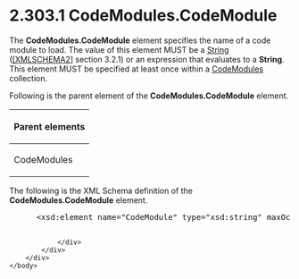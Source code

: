 <html dir="LTR" xmlns:mshelp="http://msdn.microsoft.com/mshelp" xmlns:ddue="http://ddue.schemas.microsoft.com/authoring/2003/5" xmlns:xlink="http://www.w3.org/1999/xlink" xmlns:tool="http://www.microsoft.com/tooltip">
    <head>
        <meta http-equiv="Content-Type" content="text/html; CHARSET=utf-8"></meta>
        <meta name="save" content="history"></meta>
        <title>2.303.1 CodeModules.CodeModule</title>
        <xml>
            <mshelp:toctitle title="2.303.1 CodeModules.CodeModule"></mshelp:toctitle>
            <mshelp:rltitle title="[MS-RDL]: CodeModules.CodeModule"></mshelp:rltitle>
            <mshelp:keyword index="A" term="b2c8e15f-0c43-47c8-92ec-bb11fa216400"></mshelp:keyword>
            <mshelp:attr name="DCSext.ContentType" value="open specification"></mshelp:attr>
            <mshelp:attr name="AssetID" value="b2c8e15f-0c43-47c8-92ec-bb11fa216400"></mshelp:attr>
            <mshelp:attr name="TopicType" value="kbRef"></mshelp:attr>
            <mshelp:attr name="DCSext.Title" value="[MS-RDL]: CodeModules.CodeModule" />
        </xml>
    </head>
    <body>
        <div id="header">
            <h1 class="heading">2.303.1 CodeModules.CodeModule</h1>
        </div>
        <div id="mainSection">
            <div id="mainBody">
                <div id="allHistory" class="saveHistory"></div>
                <div id="sectionSection0" class="section" name="collapseableSection">
                    

<p>The <b>CodeModules.CodeModule</b> element specifies the name
of a code module to load. The value of this element MUST be a <a href="1ed81ef3-a683-45e3-aaad-bd2bbe71bc3d.md">String</a> (<a href="https://go.microsoft.com/fwlink/?LinkId=90610">[XMLSCHEMA2]</a> section
3.2.1) or an expression that evaluates to a <b>String</b>. This element MUST be
specified at least once within a <a href="e375acef-ea9b-4a78-9b77-1be5d14bc878.md">CodeModules</a> collection.</p>

<p>Following is the parent element of the <b>CodeModules.CodeModule</b>
element.</p>

<table>
 <thead>
  <tr>
   <th>
   <p>Parent elements</p>
   </th>
  </tr>
 </thead>
 <tr>
  <td>
  <p>CodeModules</p>
  </td>
 </tr>
</table>

<p>The following is the XML Schema definition of the <b>CodeModules.CodeModule</b>
element.</p>

<dl>
<dd>
<div><pre> &lt;xsd:element name=&quot;CodeModule&quot; type=&quot;xsd:string&quot; maxOccurs=&quot;unbounded&quot;&gt;
  
</pre></div>
</dd></dl>


                </div>
            </div>
        </div>
    </body>
</html>